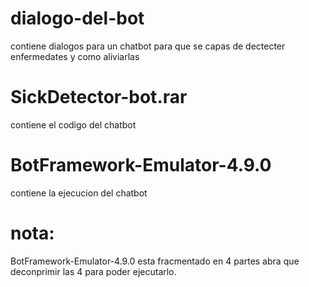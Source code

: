 # dialogo-del-bot
contiene dialogos para un chatbot para que se capas de dectecter enfermedates y como aliviarlas
# SickDetector-bot.rar
contiene el codigo del chatbot 
# BotFramework-Emulator-4.9.0
contiene la ejecucion del chatbot 
# nota: 
BotFramework-Emulator-4.9.0 esta fracmentado en 4 partes abra que deconprimir las 4 para poder ejecutarlo.
